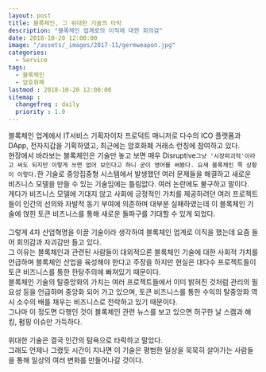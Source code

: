 ```yaml
---
layout: post
title: 블록체인, 그 위대한 기술의 타락
description: "블록체인 업계로의 이직에 대한 회의감"
date: 2018-10-20 12:00:00
image: "/assets/_images/2017-11/germweapon.jpg"
categories:
  - Service
tags:
  - 블록체인
  - 암호화폐
lastmod : 2018-10-20 12:00:00
sitemap :
  changefreq : daily
  priority : 1.0
---
```



블록체인 업계에서 IT서비스 기획자이자 프로덕트 매니저로 다수의 ICO 플랫폼과 DApp, 전자지갑을 기획하였고, 최근에는 암호화폐 거래소 런칭에 참여하고 있다.<br/>
현장에서 바라보는 블록체인은 기술만 놓고 보면 매우 Disruptive`그냥 '시장파괴적'이라고 써도 되지만 이렇게 쓰면 없어 보인다고 하니 굳이 영어를 써봤다. 요새 블록체인 쪽 상황이 이렇다.`한 기술로 중앙집중형 시스템에서 발생했던 여러 문제들을 해결하고 새로운 비즈니스 모델을 만들 수 있는 기술임에는 틀림없다. 여러 논란에도 불구하고 말이다.<br/>
게다가 비즈니스 모델에 기대지 않고 사회에 긍정적인 가치를 제공하려던 여러 프로젝트들이 인간의 선의와 자발적 동기 부여에 의존하며 대부분 실패하였는데 이 블록체인 기술에 얹힌 토큰 비즈니스를 통해 새로운 돌파구를 기대할 수 있게 되었다.<br/>
<br/>
그렇게 4차 산업혁명을 이끌 기술이라 생각하여 블록체인 업계로 이직을 했는데 요즘 들어 회의감과 자괴감만 들고 있다.<br/>
그 이유는 블록체인과 관련된 사람들이 대외적으론 블록체인 기술에 대한 사회적 가치를 언급하며 블록체인 산업을 육성해야 한다고 주장을 하지만 현실은 대다수 프로젝트들이 토큰 비즈니스를 통한 한탕주의에 빠져있기 때문이다.<br/>
블록체인 기술의 탈중앙화의 가치는 여러 프로젝트들에서 이미 밝혀진 것처럼 관리의 필요성 등을 언급하며 중앙화 되어 가고 있으며, 토큰 비즈니스를 통한 수익의 탈중앙화 역시 소수의 배를 채우는 비즈니스로 전락하고 있기 때문이다.<br/>
그나마 이 정도면 다행인 것이 블록체인 관련 뉴스를 보고 있으면 허구한 날 스캠과 해킹, 펌핑 이슈만 가득하다.<br/>
<br/>
위대한 기술은 결국 인간의 탐욕으로 타락하고 말았다.<br/>
그래도 언제나 그랬듯 시간이 지나면 이 기술은 평범한 일상을 묵묵히 살아가는 사람들을 통해 일상의 여러 변화를 만들어나갈 것이다.
